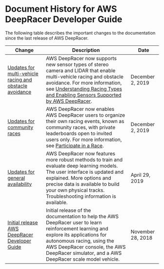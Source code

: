 # Document History for AWS DeepRacer Developer Guide<a name="doc-history"></a>

The following table describes the important changes to the documentation since the last release of AWS DeepRacer\.

| Change | Description | Date | 
| --- |--- |--- |
| [Updates for multi\-vehicle racing and obstacle avoidance](#doc-history) | AWS DeepRacer now supports new sensor types of stereo camera and LIDAR that enable multi\-vehicle racing and obstacle avoidance\. For more information, see [Understanding Racing Types and Enabling Sensors Supported by AWS DeepRacer](deepracer-choose-race-type.md)\. | December 2, 2019 | 
| [Updates for community races](#doc-history) | AWS DeepRacer now enables AWS DeepRacer users to organize their own racing events, known as community races, with private leaderboards open to invited users only\. For more information, see [Participate in a Race](deepracer-racing-series.md)\. | December 2, 2019 | 
| [Updates for general availability](#doc-history) | AWS DeepRacer now features more robust methods to train and evaluate deep learning models\. The user interface is updated and explained\. More options and precise data is available to build your own physical tracks\. Troubleshooting information is available\. | April 29, 2019 | 
| [Initial release AWS DeepRacer Developer Guide](#doc-history) | Initial release of the documentation to help the AWS DeepRacer user to learn reinforcement learning and explore its applications for autonomous racing, using the AWS DeepRacer console, the AWS DeepRacer simulator, and a AWS DeepRacer scale model vehicle\. | November 28, 2018 | 